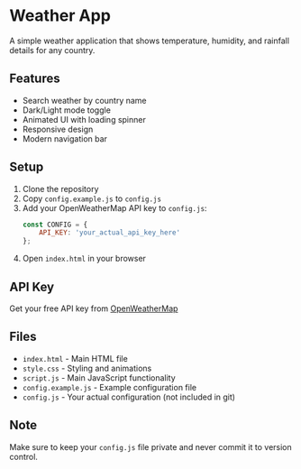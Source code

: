 # Weather App

A simple weather application that shows temperature, humidity, and rainfall details for any country.

## Features
- Search weather by country name
- Dark/Light mode toggle
- Animated UI with loading spinner
- Responsive design
- Modern navigation bar

## Setup

1. Clone the repository
2. Copy `config.example.js` to `config.js`
3. Add your OpenWeatherMap API key to `config.js`:
   ```javascript
   const CONFIG = {
       API_KEY: 'your_actual_api_key_here'
   };
   ```
4. Open `index.html` in your browser

## API Key

Get your free API key from [OpenWeatherMap](https://openweathermap.org/api)

## Files
- `index.html` - Main HTML file
- `style.css` - Styling and animations
- `script.js` - Main JavaScript functionality
- `config.example.js` - Example configuration file
- `config.js` - Your actual configuration (not included in git)

## Note
Make sure to keep your `config.js` file private and never commit it to version control.
